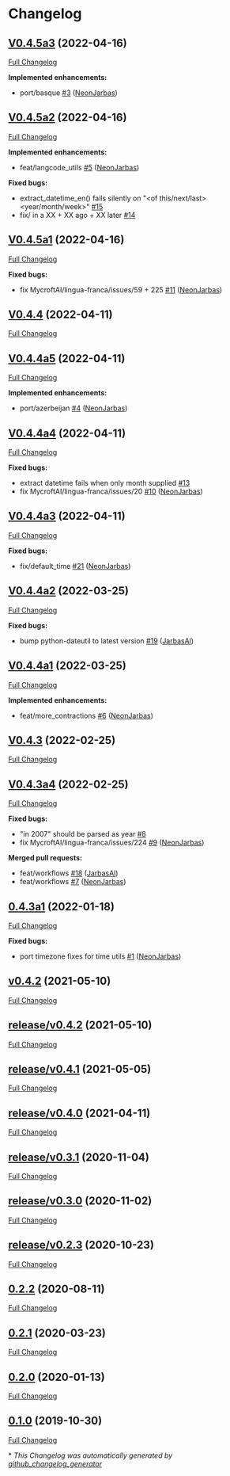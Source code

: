 # Changelog

## [V0.4.5a3](https://github.com/OpenVoiceOS/ovos-lingua-franca/tree/V0.4.5a3) (2022-04-16)

[Full Changelog](https://github.com/OpenVoiceOS/ovos-lingua-franca/compare/V0.4.5a2...V0.4.5a3)

**Implemented enhancements:**

- port/basque  [\#3](https://github.com/OpenVoiceOS/ovos-lingua-franca/pull/3) ([NeonJarbas](https://github.com/NeonJarbas))

## [V0.4.5a2](https://github.com/OpenVoiceOS/ovos-lingua-franca/tree/V0.4.5a2) (2022-04-16)

[Full Changelog](https://github.com/OpenVoiceOS/ovos-lingua-franca/compare/V0.4.5a1...V0.4.5a2)

**Implemented enhancements:**

- feat/langcode\_utils [\#5](https://github.com/OpenVoiceOS/ovos-lingua-franca/pull/5) ([NeonJarbas](https://github.com/NeonJarbas))

**Fixed bugs:**

- extract\_datetime\_en\(\) fails silently on "\<of this/next/last\> \<year/month/week\>" [\#15](https://github.com/OpenVoiceOS/ovos-lingua-franca/issues/15)
- fix/ in a XX + XX ago + XX later [\#14](https://github.com/OpenVoiceOS/ovos-lingua-franca/issues/14)

## [V0.4.5a1](https://github.com/OpenVoiceOS/ovos-lingua-franca/tree/V0.4.5a1) (2022-04-16)

[Full Changelog](https://github.com/OpenVoiceOS/ovos-lingua-franca/compare/V0.4.4...V0.4.5a1)

**Fixed bugs:**

- fix MycroftAI/lingua-franca/issues/59 + 225 [\#11](https://github.com/OpenVoiceOS/ovos-lingua-franca/pull/11) ([NeonJarbas](https://github.com/NeonJarbas))

## [V0.4.4](https://github.com/OpenVoiceOS/ovos-lingua-franca/tree/V0.4.4) (2022-04-11)

[Full Changelog](https://github.com/OpenVoiceOS/ovos-lingua-franca/compare/V0.4.4a5...V0.4.4)

## [V0.4.4a5](https://github.com/OpenVoiceOS/ovos-lingua-franca/tree/V0.4.4a5) (2022-04-11)

[Full Changelog](https://github.com/OpenVoiceOS/ovos-lingua-franca/compare/V0.4.4a4...V0.4.4a5)

**Implemented enhancements:**

- port/azerbeijan [\#4](https://github.com/OpenVoiceOS/ovos-lingua-franca/pull/4) ([NeonJarbas](https://github.com/NeonJarbas))

## [V0.4.4a4](https://github.com/OpenVoiceOS/ovos-lingua-franca/tree/V0.4.4a4) (2022-04-11)

[Full Changelog](https://github.com/OpenVoiceOS/ovos-lingua-franca/compare/V0.4.4a3...V0.4.4a4)

**Fixed bugs:**

- extract datetime fails when only month supplied [\#13](https://github.com/OpenVoiceOS/ovos-lingua-franca/issues/13)
- fix MycroftAI/lingua-franca/issues/20 [\#10](https://github.com/OpenVoiceOS/ovos-lingua-franca/pull/10) ([NeonJarbas](https://github.com/NeonJarbas))

## [V0.4.4a3](https://github.com/OpenVoiceOS/ovos-lingua-franca/tree/V0.4.4a3) (2022-04-11)

[Full Changelog](https://github.com/OpenVoiceOS/ovos-lingua-franca/compare/V0.4.4a2...V0.4.4a3)

**Fixed bugs:**

- fix/default\_time [\#21](https://github.com/OpenVoiceOS/ovos-lingua-franca/pull/21) ([NeonJarbas](https://github.com/NeonJarbas))

## [V0.4.4a2](https://github.com/OpenVoiceOS/ovos-lingua-franca/tree/V0.4.4a2) (2022-03-25)

[Full Changelog](https://github.com/OpenVoiceOS/ovos-lingua-franca/compare/V0.4.4a1...V0.4.4a2)

**Fixed bugs:**

- bump python-dateutil to latest version [\#19](https://github.com/OpenVoiceOS/ovos-lingua-franca/pull/19) ([JarbasAl](https://github.com/JarbasAl))

## [V0.4.4a1](https://github.com/OpenVoiceOS/ovos-lingua-franca/tree/V0.4.4a1) (2022-03-25)

[Full Changelog](https://github.com/OpenVoiceOS/ovos-lingua-franca/compare/V0.4.3...V0.4.4a1)

**Implemented enhancements:**

- feat/more\_contractions [\#6](https://github.com/OpenVoiceOS/ovos-lingua-franca/pull/6) ([NeonJarbas](https://github.com/NeonJarbas))

## [V0.4.3](https://github.com/OpenVoiceOS/ovos-lingua-franca/tree/V0.4.3) (2022-02-25)

[Full Changelog](https://github.com/OpenVoiceOS/ovos-lingua-franca/compare/V0.4.3a4...V0.4.3)

## [V0.4.3a4](https://github.com/OpenVoiceOS/ovos-lingua-franca/tree/V0.4.3a4) (2022-02-25)

[Full Changelog](https://github.com/OpenVoiceOS/ovos-lingua-franca/compare/0.4.3a1...V0.4.3a4)

**Fixed bugs:**

- "in 2007" should be parsed as year [\#8](https://github.com/OpenVoiceOS/ovos-lingua-franca/issues/8)
- fix MycroftAI/lingua-franca/issues/224 [\#9](https://github.com/OpenVoiceOS/ovos-lingua-franca/pull/9) ([NeonJarbas](https://github.com/NeonJarbas))

**Merged pull requests:**

- feat/workflows [\#18](https://github.com/OpenVoiceOS/ovos-lingua-franca/pull/18) ([JarbasAl](https://github.com/JarbasAl))
- feat/workflows [\#7](https://github.com/OpenVoiceOS/ovos-lingua-franca/pull/7) ([NeonJarbas](https://github.com/NeonJarbas))

## [0.4.3a1](https://github.com/OpenVoiceOS/ovos-lingua-franca/tree/0.4.3a1) (2022-01-18)

[Full Changelog](https://github.com/OpenVoiceOS/ovos-lingua-franca/compare/v0.4.2...0.4.3a1)

**Fixed bugs:**

- port timezone fixes for time utils [\#1](https://github.com/OpenVoiceOS/ovos-lingua-franca/pull/1) ([NeonJarbas](https://github.com/NeonJarbas))

## [v0.4.2](https://github.com/OpenVoiceOS/ovos-lingua-franca/tree/v0.4.2) (2021-05-10)

[Full Changelog](https://github.com/OpenVoiceOS/ovos-lingua-franca/compare/release/v0.4.2...v0.4.2)

## [release/v0.4.2](https://github.com/OpenVoiceOS/ovos-lingua-franca/tree/release/v0.4.2) (2021-05-10)

[Full Changelog](https://github.com/OpenVoiceOS/ovos-lingua-franca/compare/release/v0.4.1...release/v0.4.2)

## [release/v0.4.1](https://github.com/OpenVoiceOS/ovos-lingua-franca/tree/release/v0.4.1) (2021-05-05)

[Full Changelog](https://github.com/OpenVoiceOS/ovos-lingua-franca/compare/release/v0.4.0...release/v0.4.1)

## [release/v0.4.0](https://github.com/OpenVoiceOS/ovos-lingua-franca/tree/release/v0.4.0) (2021-04-11)

[Full Changelog](https://github.com/OpenVoiceOS/ovos-lingua-franca/compare/release/v0.3.1...release/v0.4.0)

## [release/v0.3.1](https://github.com/OpenVoiceOS/ovos-lingua-franca/tree/release/v0.3.1) (2020-11-04)

[Full Changelog](https://github.com/OpenVoiceOS/ovos-lingua-franca/compare/release/v0.3.0...release/v0.3.1)

## [release/v0.3.0](https://github.com/OpenVoiceOS/ovos-lingua-franca/tree/release/v0.3.0) (2020-11-02)

[Full Changelog](https://github.com/OpenVoiceOS/ovos-lingua-franca/compare/release/v0.2.3...release/v0.3.0)

## [release/v0.2.3](https://github.com/OpenVoiceOS/ovos-lingua-franca/tree/release/v0.2.3) (2020-10-23)

[Full Changelog](https://github.com/OpenVoiceOS/ovos-lingua-franca/compare/0.2.2...release/v0.2.3)

## [0.2.2](https://github.com/OpenVoiceOS/ovos-lingua-franca/tree/0.2.2) (2020-08-11)

[Full Changelog](https://github.com/OpenVoiceOS/ovos-lingua-franca/compare/0.2.1...0.2.2)

## [0.2.1](https://github.com/OpenVoiceOS/ovos-lingua-franca/tree/0.2.1) (2020-03-23)

[Full Changelog](https://github.com/OpenVoiceOS/ovos-lingua-franca/compare/0.2.0...0.2.1)

## [0.2.0](https://github.com/OpenVoiceOS/ovos-lingua-franca/tree/0.2.0) (2020-01-13)

[Full Changelog](https://github.com/OpenVoiceOS/ovos-lingua-franca/compare/0.1.0...0.2.0)

## [0.1.0](https://github.com/OpenVoiceOS/ovos-lingua-franca/tree/0.1.0) (2019-10-30)

[Full Changelog](https://github.com/OpenVoiceOS/ovos-lingua-franca/compare/e10d2858784c85633e8ff3103768609a29c31fcd...0.1.0)



\* *This Changelog was automatically generated by [github_changelog_generator](https://github.com/github-changelog-generator/github-changelog-generator)*
